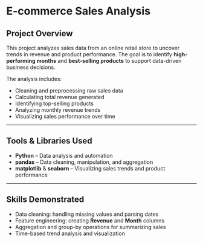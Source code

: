 # E-commerce Sales Analysis

## **Project Overview**
This project analyzes sales data from an online retail store to uncover trends in revenue and product performance. The goal is to identify **high-performing months** and **best-selling products** to support data-driven business decisions.  

The analysis includes:
- Cleaning and preprocessing raw sales data  
- Calculating total revenue generated  
- Identifying top-selling products  
- Analyzing monthly revenue trends  
- Visualizing sales performance over time  

---

## **Tools & Libraries Used**
- **Python** – Data analysis and automation  
- **pandas** – Data cleaning, manipulation, and aggregation  
- **matplotlib** & **seaborn** – Visualizing sales trends and product performance  

---

## **Skills Demonstrated**
- Data cleaning: handling missing values and parsing dates  
- Feature engineering: creating **Revenue** and **Month** columns  
- Aggregation and group-by operations for summarizing sales  
- Time-based trend analysis and visualization
